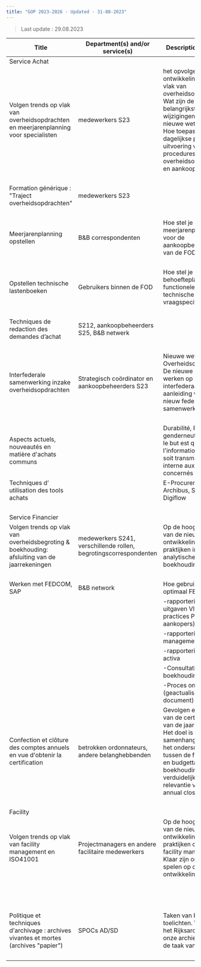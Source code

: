 ```yaml
---
title: "GOP 2023-2026 - Updated - 31-08-2023"
---
```

> Last update : 29.08.2023

| Title                                                                                        | Department(s) and/or service(s)                                    | Description of need                                                                                                                                                                                                                          | 2024           |
|----------------------------------------------------------------------------------------------|--------------------------------------------------------------------|----------------------------------------------------------------------------------------------------------------------------------------------------------------------------------------------------------------------------------------------|----------------|
| Service Achat                                                                                |                                                                    |                                                                                                                                                                                                                                              |                |
| Volgen trends op vlak van overheidsopdrachten en meerjarenplanning voor specialisten         | medewerkers S23                                                    | het opvolgen van ontwikkelingen op vlak van overheidsopdrachten. Wat zijn de belangrijkste wijzigingen in de nieuwe wetgeving? Hoe toepassen in de dagelijkse praktijk ter uitvoering van procedures overheidsopdrachten en aankoopdossiers. | 10 000,00      |
|                                                                                              |                                                                    |                                                                                                                                                                                                                                              | (EXT)          |
| Formation générique : "Traject overheidsopdrachten"                                          | medewerkers S23                                                    |                                                                                                                                                                                                                                              | O,00           |
|                                                                                              |                                                                    |                                                                                                                                                                                                                                              | (IFA/OFO)      |
| Meerjarenplanning opstellen                                                                  | B&B correspondenten                                                | Hoe stel je een meerjarenplan op voor de aankoopbehoeften van de FOD?                                                                                                                                                                        | 0              |
|                                                                                              |                                                                    |                                                                                                                                                                                                                                              | (intern S2)    |
| Opstellen technische lastenboeken                                                            | Gebruikers binnen de FOD                                           | Hoe stel je een behoefteplan om in  functionele en technische vraagspecificaties?                                                                                                                                                            | 0              |
|                                                                                              |                                                                    |                                                                                                                                                                                                                                              | (intern S2)    |
| Techniques de redaction des demandes d’achat                                                 | S212, aankoopbeheerders S25, B&B netwerk                           |                                                                                                                                                                                                                                              | 0              |
|                                                                                              |                                                                    |                                                                                                                                                                                                                                              | (intern S2)    |
| Interfederale samenwerking inzake overheidsopdrachten                                        | Strategisch coördinator en aankoopbeheerders S23                   | Nieuwe wet Overheidsopdrachten. De nieuwe manier van werken op interfederaal vlak naar aanleiding van het nieuw federaal samenwerkingsmodel.                                                                                                 | 0              |
|                                                                                              |                                                                    |                                                                                                                                                                                                                                              | (FOD BOSA)     |
| Aspects actuels, nouveautés en matière d'achats communs                                      |                                                                    | Durabilité, RGPD, genderneutraal, etc ; le but est que l'information récoltée soit transmise en interne aux agents concernés                                                                                                                 | 0              |
| Techniques d’ utilisation des tools achats                                                   |                                                                    | E-Procurement, Archibus, SAP, Digiflow                                                                                                                                                                                                       | 0              |
|                                                                                              |                                                                    |                                                                                                                                                                                                                                              | (intern S2)    |
| Service Financier                                                                            |                                                                    |                                                                                                                                                                                                                                              |                |
| Volgen trends op vlak van overheidsbegroting & boekhouding: afsluiting van de jaarrekeningen | medewerkers S241,  verschillende rollen, begrotingscorrespondenten | Op de hoogte blijven van de nieuwste ontwikkelingen en -praktijken inzake analytische boekhouding.                                                                                                                                           | 3 000,00       |
|                                                                                              |                                                                    |                                                                                                                                                                                                                                              | (EXT)          |
| Werken met FEDCOM, SAP                                                                       | B&B network                                                        | Hoe gebruik ik optimaal FEDCOM:                                                                                                                                                                                                              | O,00           |
|                                                                                              |                                                                    | -rapportering uitgaven VIM & best practices PO (voor aankopers)                                                                                                                                                                              | (intern S2)    |
|                                                                                              |                                                                    | -rapportering funds management                                                                                                                                                                                                               |                |
|                                                                                              |                                                                    | -rapportering vast activa                                                                                                                                                                                                                    |                |
|                                                                                              |                                                                    | -Consultatie boekhouding                                                                                                                                                                                                                     |                |
|                                                                                              |                                                                    | -Proces ontvangsten (geactualiseerd document)                                                                                                                                                                                                |                |
| Confection et clôture des comptes annuels en vue d'obtenir la certification                  | betrokken ordonnateurs, andere belanghebbenden                     | Gevolgen en noden van de certificering van de jaarrekening. Het doel is om de samenhang maar ook het onderscheid tussen de financiële en budgettaire boekhouding te verduidelijken en de relevantie van de annual closing                    | 0              |
|                                                                                              |                                                                    |                                                                                                                                                                                                                                              | (intern S2)    |
| Facility                                                                                     |                                                                    |                                                                                                                                                                                                                                              |                |
| Volgen trends op vlak van facility management en ISO41001                                    | Projectmanagers en andere facilitaire medewerkers                  | Op de hoogte blijven van de nieuwste ontwikkelingen en -praktijken op vlak van facility management. Klaar zijn om in te spelen op deze ontwikkelingen.                                                                                       | En 2024 : 0,00 |
|                                                                                              |                                                                    |                                                                                                                                                                                                                                              |                |
|                                                                                              |                                                                    |                                                                                                                                                                                                                                              | En 2025 :      |
|                                                                                              |                                                                    |                                                                                                                                                                                                                                              | 5 000,00       |
|                                                                                              |                                                                    |                                                                                                                                                                                                                                              | (EXT)          |
| Politique et techniques d'archivage : archives vivantes et mortes (archives "papier")        | SPOCs AD/SD                                                        | Taken van Rijksarchief toelichten. Wat doet het Rijksarchief met onze archieven. Wat is de taak van de SPOC’.                                                                                                                                | 0              |
|                                                                                              |                                                                    |                                                                                                                                                                                                                                              | (Rijskarchief) |